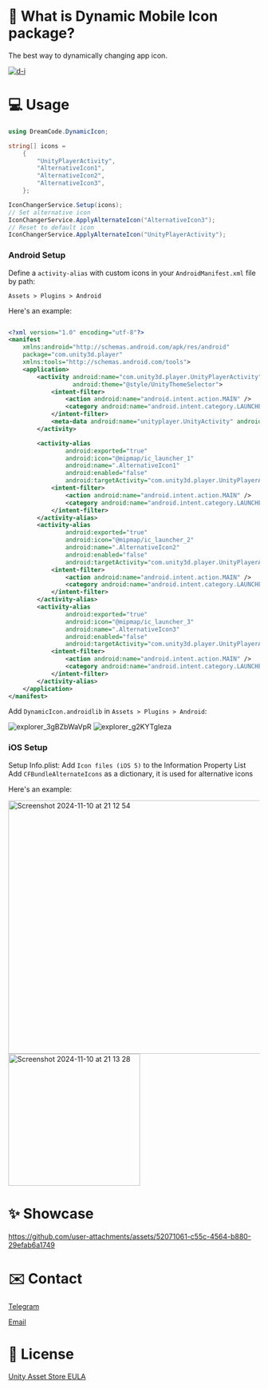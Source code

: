 # 🎯 What is Dynamic Mobile Icon package?
The best way to dynamically changing app icon.

[![d-i](https://github.com/user-attachments/assets/1027552b-be53-41b6-a344-922a8a42ec74)](https://assetstore.unity.com/packages/slug/299370)

# 💻 Usage
```csharp
using DreamCode.DynamicIcon;

string[] icons =
    {
        "UnityPlayerActivity",
        "AlternativeIcon1",
        "AlternativeIcon2",
        "AlternativeIcon3",
    };

IconChangerService.Setup(icons);
// Set alternative icon
IconChangerService.ApplyAlternateIcon("AlternativeIcon3");
// Reset to default icon
IconChangerService.ApplyAlternateIcon("UnityPlayerActivity");

```
### Android Setup

Define a `activity-alias` with custom icons in your `AndroidManifest.xml` file by path:

`Assets > Plugins > Android`

Here's an example:

```xml

<?xml version="1.0" encoding="utf-8"?>
<manifest
    xmlns:android="http://schemas.android.com/apk/res/android"
    package="com.unity3d.player"
    xmlns:tools="http://schemas.android.com/tools">
    <application>
        <activity android:name="com.unity3d.player.UnityPlayerActivity"
                  android:theme="@style/UnityThemeSelector">
            <intent-filter>
                <action android:name="android.intent.action.MAIN" />
                <category android:name="android.intent.category.LAUNCHER" />
            </intent-filter>
            <meta-data android:name="unityplayer.UnityActivity" android:value="true" />
        </activity>

        <activity-alias
                android:exported="true"
                android:icon="@mipmap/ic_launcher_1"
                android:name=".AlternativeIcon1"
                android:enabled="false"
                android:targetActivity="com.unity3d.player.UnityPlayerActivity">
            <intent-filter>
                <action android:name="android.intent.action.MAIN" />
                <category android:name="android.intent.category.LAUNCHER" />
            </intent-filter>
        </activity-alias>
        <activity-alias
                android:exported="true"
                android:icon="@mipmap/ic_launcher_2"
                android:name=".AlternativeIcon2"
                android:enabled="false"
                android:targetActivity="com.unity3d.player.UnityPlayerActivity">
            <intent-filter>
                <action android:name="android.intent.action.MAIN" />
                <category android:name="android.intent.category.LAUNCHER" />
            </intent-filter>
        </activity-alias>
        <activity-alias
                android:exported="true"
                android:icon="@mipmap/ic_launcher_3"
                android:name=".AlternativeIcon3"
                android:enabled="false"
                android:targetActivity="com.unity3d.player.UnityPlayerActivity">
            <intent-filter>
                <action android:name="android.intent.action.MAIN" />
                <category android:name="android.intent.category.LAUNCHER" />
            </intent-filter>
        </activity-alias>
    </application>
</manifest>
```

Add `DynamicIcon.androidlib` in `Assets > Plugins > Android`:

![explorer_3gBZbWaVpR](https://github.com/user-attachments/assets/f199c52e-bad3-4394-a821-81458edc381b)
![explorer_g2KYTgleza](https://github.com/user-attachments/assets/4726eb40-14ba-4131-805f-35012ca218ca)

### iOS Setup

Setup Info.plist:
Add `Icon files (iOS 5)` to the Information Property List
Add `CFBundleAlternateIcons` as a dictionary, it is used for alternative icons

Here's an example:

<img width="507" alt="Screenshot 2024-11-10 at 21 12 54" src="https://github.com/user-attachments/assets/32327b86-bfee-47f5-b23b-3711bf32b8f9">
<img width="264" alt="Screenshot 2024-11-10 at 21 13 28" src="https://github.com/user-attachments/assets/19b8379c-17fe-4641-93dd-7424d31a6141">

# ✨ Showcase

https://github.com/user-attachments/assets/52071061-c55c-4564-b880-29efab6a1749

# ✉️ Contact
[Telegram](https://t.me/dreamcestudio)

[Email](mailto:dreamcodestudio@yandex.com)

# 🔑 License

[Unity Asset Store EULA](https://unity.com/legal/as-terms)

